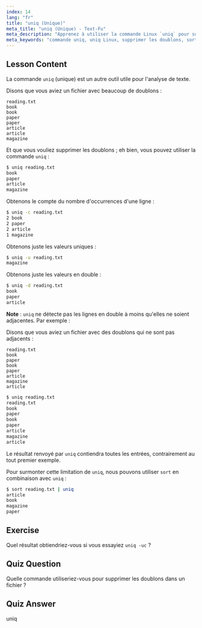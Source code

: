 ```yaml
---
index: 14
lang: "fr"
title: "uniq (Unique)"
meta_title: "uniq (Unique) - Text-Fu"
meta_description: "Apprenez à utiliser la commande Linux `uniq` pour supprimer les lignes en double des fichiers texte. Découvrez des options comme -c, -u, -d, et combinez-les avec `sort` pour un nettoyage efficace des données."
meta_keywords: "commande uniq, uniq Linux, supprimer les doublons, sort uniq, tutoriel Linux, traitement de texte, Linux pour débutants, guide Linux"
---
```


## Lesson Content

La commande `uniq` (unique) est un autre outil utile pour l'analyse de texte.

Disons que vous aviez un fichier avec beaucoup de doublons :

```plaintext
reading.txt
book
book
paper
paper
article
article
magazine
```

Et que vous vouliez supprimer les doublons ; eh bien, vous pouvez utiliser la commande `uniq` :

```bash
$ uniq reading.txt
book
paper
article
magazine
```

Obtenons le compte du nombre d'occurrences d'une ligne :

```bash
$ uniq -c reading.txt
2 book
2 paper
2 article
1 magazine
```

Obtenons juste les valeurs uniques :

```bash
$ uniq -u reading.txt
magazine
```

Obtenons juste les valeurs en double :

```bash
$ uniq -d reading.txt
book
paper
article
```

**Note** : `uniq` ne détecte pas les lignes en double à moins qu'elles ne soient adjacentes. Par exemple :

Disons que vous aviez un fichier avec des doublons qui ne sont pas adjacents :

```plaintext
reading.txt
book
paper
book
paper
article
magazine
article
```

```bash
$ uniq reading.txt
reading.txt
book
paper
book
paper
article
magazine
article
```

Le résultat renvoyé par `uniq` contiendra toutes les entrées, contrairement au tout premier exemple.

Pour surmonter cette limitation de `uniq`, nous pouvons utiliser `sort` en combinaison avec `uniq` :

```bash
$ sort reading.txt | uniq
article
book
magazine
paper
```

## Exercise

Quel résultat obtiendriez-vous si vous essayiez `uniq -uc` ?

## Quiz Question

Quelle commande utiliseriez-vous pour supprimer les doublons dans un fichier ?

## Quiz Answer

uniq
